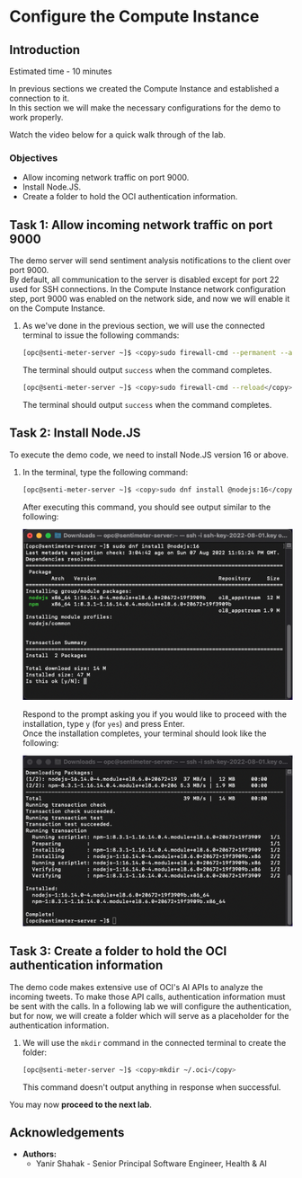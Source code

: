# Configure the Compute Instance

## Introduction

Estimated time - 10 minutes

In previous sections we created the Compute Instance and established a connection to it.  
In this section we will make the necessary configurations for the demo to work properly.

Watch the video below for a quick walk through of the lab.
[](videohub:1_4d415278)

### Objectives

* Allow incoming network traffic on port 9000.
* Install Node.JS.
* Create a folder to hold the OCI authentication information.

## Task 1: Allow incoming network traffic on port 9000

The demo server will send sentiment analysis notifications to the client over port 9000.  
By default, all communication to the server is disabled except for port 22 used for SSH connections.
In the Compute Instance network configuration step, port 9000 was enabled on the network side, and now we will enable it on the Compute Instance.  

1. As we've done in the previous section, we will use the connected terminal to issue the following commands:

    ```bash
    [opc@senti-meter-server ~]$ <copy>sudo firewall-cmd --permanent --add-port=9000/tcp</copy>
    ```

    The terminal should output `success` when the command completes.

    ```bash
    [opc@senti-meter-server ~]$ <copy>sudo firewall-cmd --reload</copy>
    ```

    The terminal should output `success` when the command completes.

## Task 2: Install Node.JS

To execute the demo code, we need to install Node.JS version 16 or above.

1. In the terminal, type the following command:

    ```bash
    [opc@senti-meter-server ~]$ <copy>sudo dnf install @nodejs:16</copy>
    ```

   After executing this command, you should see output similar to the following:

   ![Install Node.JS command result](images/install-node-js-command-output.png "Install Node.JS command result")

   Respond to the prompt asking you if you would like to proceed with the installation, type `y` (for `yes`) and press Enter.  
   Once the installation completes, your terminal should look like the following:

   ![Install Node.JS command result](images/node-js-install-complete.png "Install Node.JS command result")

## Task 3: Create a folder to hold the OCI authentication information

The demo code makes extensive use of OCI's AI APIs to analyze the incoming tweets. To make those API calls, authentication information must be sent with the calls. In a following lab we will configure the authentication, but for now, we will create a folder which will serve as a placeholder for the authentication information.

1. We will use the `mkdir` command in the connected terminal to create the folder:

    ```bash
    [opc@senti-meter-server ~]$ <copy>mkdir ~/.oci</copy>
    ```

    This command doesn't output anything in response when successful.

You may now **proceed to the next lab**.

## Acknowledgements

* **Authors:**
	* Yanir Shahak - Senior Principal Software Engineer, Health & AI